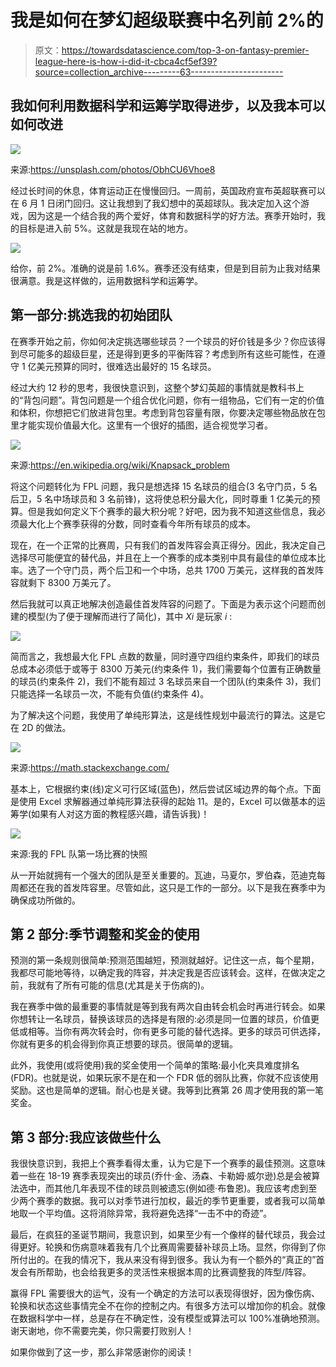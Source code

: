 # 我是如何在梦幻超级联赛中名列前 2%的

> 原文：<https://towardsdatascience.com/top-3-on-fantasy-premier-league-here-is-how-i-did-it-cbca4cf5ef39?source=collection_archive---------63----------------------->

## 我如何利用数据科学和运筹学取得进步，以及我本可以如何改进

![](img/f803158414242a3de8d1470236836e9b.png)

来源:https://unsplash.com/photos/ObhCU6Vhoe8

经过长时间的休息，体育运动正在慢慢回归。一周前，英国政府宣布英超联赛可以在 6 月 1 日闭门回归。这让我想到了我幻想中的英超球队。我决定加入这个游戏，因为这是一个结合我的两个爱好，体育和数据科学的好方法。赛季开始时，我的目标是进入前 5%。这就是我现在站的地方。

![](img/2124fbd10088e0b89da6339384369fcb.png)

给你，前 2%。准确的说是前 1.6%。赛季还没有结束，但是到目前为止我对结果很满意。我是这样做的，运用数据科学和运筹学。

## **第一部分:挑选我的初始团队**

在赛季开始之前，你如何决定挑选哪些球员？一个球员的好价钱是多少？你应该得到尽可能多的超级巨星，还是得到更多的平衡阵容？考虑到所有这些可能性，在遵守 1 亿美元预算的同时，很难选出最好的 15 名球员。

经过大约 12 秒的思考，我很快意识到，这整个梦幻英超的事情就是教科书上的“背包问题”。背包问题是一个组合优化问题，你有一组物品，它们有一定的价值和体积，你想把它们放进背包里。考虑到背包容量有限，你要决定哪些物品放在包里才能实现价值最大化。这里有一个很好的插图，适合视觉学习者。

![](img/e93cbac4b34d8fd6afb7a13148d9595e.png)

来源:https://en.wikipedia.org/wiki/Knapsack_problem

将这个问题转化为 FPL 问题，我只是想选择 15 名球员的组合(3 名守门员，5 名后卫，5 名中场球员和 3 名前锋)，这将使总积分最大化，同时尊重 1 亿美元的预算。但是我如何定义下个赛季的最大积分呢？好吧，因为我不知道这些信息，我必须最大化上个赛季获得的分数，同时查看今年所有球员的成本。

现在，在一个正常的比赛周，只有我们的首发阵容会真正得分。因此，我决定自己选择尽可能便宜的替代品，并且在上一个赛季的成本类别中具有最佳的单位成本比率。选了一个守门员，两个后卫和一个中场，总共 1700 万美元，这样我的首发阵容就剩下 8300 万美元了。

然后我就可以真正地解决创造最佳首发阵容的问题了。下面是为表示这个问题而创建的模型(为了便于理解而进行了简化)，其中 *Xi* 是玩家 *i* :

![](img/984a2dda37a6dda217ef591b89d3344f.png)

简而言之，我想最大化 FPL 点数的数量，同时遵守四组约束条件，即我们的球员总成本必须低于或等于 8300 万美元(约束条件 1)，我们需要每个位置有正确数量的球员(约束条件 2)，我们不能有超过 3 名球员来自一个团队(约束条件 3)，我们只能选择一名球员一次，不能有负值(约束条件 4)。

为了解决这个问题，我使用了单纯形算法，这是线性规划中最流行的算法。这是它在 2D 的做法。

![](img/df2af85b1b0913594c8281ee0e233768.png)

来源:https://math.stackexchange.com/

基本上，它根据约束(线)定义可行区域(蓝色)，然后尝试区域边界的每个点。下面是使用 Excel 求解器通过单纯形算法获得的起始 11。是的，Excel 可以做基本的运筹学(如果有人对这方面的教程感兴趣，请告诉我)！

![](img/56259e1540acf994c8ed0b4bd42c5596.png)

来源:我的 FPL 队第一场比赛的快照

从一开始就拥有一个强大的团队是至关重要的。瓦迪，马夏尔，罗伯森，范迪克每周都还在我的首发阵容里。尽管如此，这只是工作的一部分。以下是我在赛季中为确保成功所做的。

## 第 2 部分:季节调整和奖金的使用

预测的第一条规则很简单:预测范围越短，预测就越好。记住这一点，每个星期，我都尽可能地等待，以确定我的阵容，并决定我是否应该转会。这样，在做决定之前，我就有了所有可能的信息(尤其是关于伤病的)。

我在赛季中做的最重要的事情就是等到我有两次自由转会机会时再进行转会。如果你想转让一名球员，替换该球员的选择是有限的:必须是同一位置的球员，价值更低或相等。当你有两次转会时，你有更多可能的替代选择。更多的球员可供选择，你就有更多的机会得到你真正想要的球员。很简单的逻辑。

此外，我使用(或将使用)我的奖金使用一个简单的策略:最小化夹具难度排名(FDR)。也就是说，如果玩家不是在和一个 FDR 低的弱队比赛，你就不应该使用奖励。这也是简单的逻辑。耐心也是关键。我等到比赛第 26 周才使用我的第一笔奖金。

## 第 3 部分:我应该做些什么

我很快意识到，我把上个赛季看得太重，认为它是下一个赛季的最佳预测。这意味着一些在 18-19 赛季表现突出的球员(乔什·金、汤森、卡勒姆·威尔逊)总是会被算法选中，而其他几年表现不佳的球员则被遗忘(例如德·布鲁恩)。我应该考虑到至少两个赛季的数据。我可以对季节进行加权，最近的季节更重要，或者我可以简单地取一个平均值。这将消除异常，我将避免选择“一击不中的奇迹”。

最后，在疯狂的圣诞节期间，我意识到，如果至少有一个像样的替代球员，我会过得更好。轮换和伤病意味着我有几个比赛周需要替补球员上场。显然，你得到了你所付出的。在我的情况下，我从来没有得到很多。我认为有一个额外的“真正的”首发会有所帮助，也会给我更多的灵活性来根据本周的比赛调整我的阵型/阵容。

赢得 FPL 需要很大的运气，没有一个确定的方法可以表现得很好，因为像伤病、轮换和状态这些事情完全不在你的控制之内。有很多方法可以增加你的机会。就像在数据科学中一样，总是存在不确定性，没有模型或算法可以 100%准确地预测。谢天谢地，你不需要完美，你只需要打败别人！

如果你做到了这一步，那么非常感谢你的阅读！